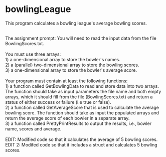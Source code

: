 # bowlingLeague

 This program calculates a bowling league's average bowling scores.  
<br>

The assignment prompt:
You will need to read the input data from the file BowlingScores.txt.
<br>
<br>
You must use three arrays:
    <br>1) a one-dimensional array to store the bowler's names.
    <br>2) a (parallel) two-dimensional array to store the bowling scores.
    <br>3) a one-dimensional array to store the bowler's average score.
<br>
<br>
Your program must contain at least the following functions:
   <br> 1) a function called GetBowlingData to read and store data into two arrays. 
    The function should take as input parameters the file name and both empty arrays, which it should fill from the file 
    (BowlingScores.txt) and return a status of either success or failure (i.e true or false).
   <br> 2) a function called GetAverageScore that is used to calculate the average bowling score. 
    The function should take as input the populated arrays and return the average score of each bowler in a separate array.
   <br> 3) a function called PrettyPrintResults to output the results, i.e., bowler name, scores and average.
<br>
<br>
EDIT: Modified code so that it calculates the average of 5 bowling scores.
<br>
EDIT 2: Modifed code so that it includes a struct and calculates 5 bowling scores. 